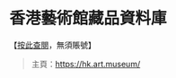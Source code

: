 # 香港藝術館藏品資料庫
【[按此查閱](https://hkmasvr.lcsd.gov.hk/hkmacs_data/web/object_web.nsf/home "香港藝術館藏品資料庫")，無須賬號】

> 主頁：<https://hk.art.museum/>